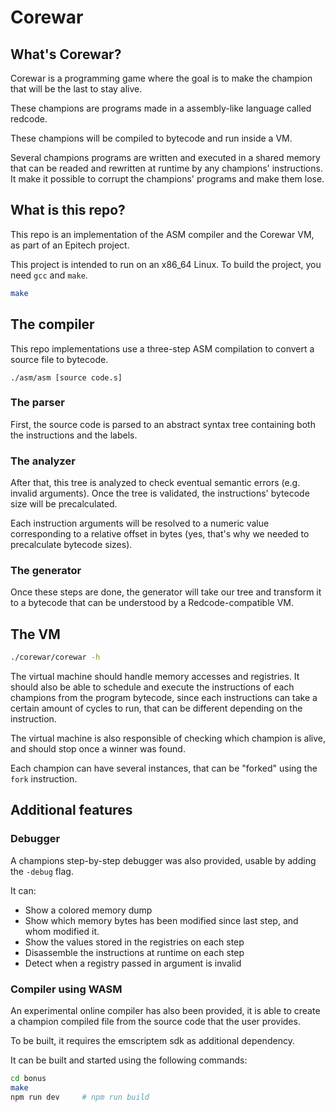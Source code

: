 # Corewar

## What's Corewar?

Corewar is a programming game where the goal is to make
the champion that will be the last to stay alive.

These champions are programs made in a assembly-like
language called redcode.

These champions will be compiled to bytecode and run inside a VM.

Several champions programs are written and executed in a shared memory
that can be readed and rewritten at runtime by any champions' instructions.
It make it possible to corrupt the champions' programs and make them lose.

## What is this repo?

This repo is an implementation of the ASM compiler and the Corewar VM, as part
of an Epitech project.

This project is intended to run on an x86_64 Linux.
To build the project, you need `gcc` and `make`.
```bash
make
```

## The compiler

This repo implementations use a three-step ASM compilation to convert a source file to bytecode.

```
./asm/asm [source code.s]
```

### The parser

First, the source code is parsed to an abstract syntax tree containing both
the instructions and the labels.

### The analyzer

After that, this tree is analyzed to check eventual semantic errors (e.g. invalid arguments).
Once the tree is validated, the instructions' bytecode size will be precalculated.

Each instruction arguments will be resolved to a numeric value corresponding to a relative
offset in bytes (yes, that's why we needed to precalculate bytecode sizes).

### The generator

Once these steps are done, the generator will take our tree and transform it to a bytecode
that can be understood by a Redcode-compatible VM.

## The VM

```bash
./corewar/corewar -h
```

The virtual machine should handle memory accesses and registries.
It should also be able to schedule and execute the instructions of each champions from
the program bytecode,
since each instructions can take a certain amount of cycles to run, that can be different
depending on the instruction.

The virtual machine is also responsible of checking which champion is alive, and should
stop once a winner was found.

Each champion can have several instances, that can be "forked" using the `fork` instruction.

## Additional features

### Debugger

A champions step-by-step debugger was also provided, usable by adding the `-debug` flag.

It can:
- Show a colored memory dump
- Show which memory bytes has been modified since last step, and whom modified it.
- Show the values stored in the registries on each step
- Disassemble the instructions at runtime on each step
- Detect when a registry passed in argument is invalid

### Compiler using WASM

An experimental online compiler has also been provided, it is able to create a champion compiled
file from the source code that the user provides.

To be built, it requires the emscriptem sdk as additional dependency.

It can be built and started using the following commands:
```bash
cd bonus
make
npm run dev     # npm run build
```
